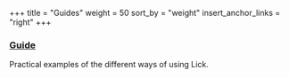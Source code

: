 +++
title = "Guides"
weight = 50
sort_by = "weight"
insert_anchor_links = "right"
+++

### [Guide](/system/kernel/lick/guides/guide)

Practical examples of the different ways of using Lick.

